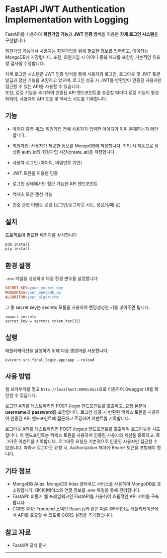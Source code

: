 # FastAPI JWT Authentication Implementation with Logging

FastAPI를 사용하여 **회원가입 기능**과 **JWT 인증 방식**을 이용한 **자체 로그인 시스템**을 구현합니다. 

회원가입 기능에서 사용자는 회원가입을 위해 필요한 정보를 입력하고, 데이터는 MongoDB에 저장됩니다.
또한, 회원가입 시 아이디 중복 체크를 포함한 기본적인 유효성 검사를 수행합니다.

자체 로그인 시스템은 JWT 인증 방식을 통해 사용자의 로그인, 로그아웃 및 JWT 토큰 발급과 갱신 기능을 포함하고 있으며, 로그인 성공 시 JWT를 반환받아 인증된 사용자만 접근할 수 있는 API를 사용할 수 있습니다.  
또한, 로깅 기능을 추가하여 인증된 API 엔드포인트를 호출할 때마다 로깅 기능이 활성화되어, 사용자의 API 호출 및 액세스 시도를 기록합니다.

## 기능

- 아이디 중복 체크: 회원가입 전에 사용자가 입력한 아이디가 이미 존재하는지 확인합니다.
- 회원가입: 사용자가 제공한 정보를 MongoDB에 저장합니다. 가입 시 자동으로 생성된 auth_id와 회원가입 시간(create_at)을 저장합니다.

- 사용자 로그인 (아이디, 비밀번호 기반)
- JWT 토큰을 이용한 인증
- 로그인 상태에서만 접근 가능한 API 엔드포인트
- 액세스 토큰 갱신 기능
- 인증 관련 이벤트 로깅 (로그인/로그아웃 시도, 성공/실패 등)

## 설치

프로젝트에 필요한 패키지를 설치합니다

```bash
pdm install
pip install .
```
## 환경 설정

`.env` 파일을 생성하고 다음 환경 변수를 설정합니다:

```makefile
SECRET_KEY=your_secret_key
MONGOPASS=your_mongodb_pw
ALGORITHM=your_algorithm

```
그 중 secret key는 secrets 모듈을 사용하여 랜덤생성한 키를 넣어주면 됩니다.
```
import secrets
secret_key = secrets.token_hex(32)
```

## 실행

애플리케이션을 실행하기 위해 다음 명령어를 사용합니다:

`uvicorn src.final_login.app:app --reload`

## 사용 방법    

웹 브라우저를 열고 `http://localhost:8000/docs`으로 이동하여 Swagger UI를 확인할 수 있습니다.

로그인 API를 테스트하려면 POST /login 엔드포인트를 호출하고, 요청 본문에 **username**과 **password**를 포함합니다.
로그인 성공 시 반환된 액세스 토큰을 사용하여 인증된 API 엔드포인트에 접근하고 로깅하여 이벤트를 기록합니다.

로그아웃 API를 테스트하려면 POST /logout 엔드포인트를 호출하여 로그아웃을 시도합니다. 
이 엔드포인트는 액세스 토큰을 사용하여 인증된 사용자의 세션을 종료하고, 로그아웃 이벤트를 기록합니다.
로그아웃 요청은 기본적으로 인증된 사용자만 접근할 수 있습니다. 따라서 로그아웃 요청 시, Authorization 헤더에 Bearer 토큰을 포함해야 합니다.

## 기타 정보
- MongoDB Atlas: MongoDB Atlas 클라우드 서비스를 사용하여 MongoDB를 호스팅합니다. 데이터베이스와 연결 정보를 .env 파일을 통해 관리합니다.
- FastAPI: 비동기 웹 프레임워크인 FastAPI를 사용하여 효율적인 API 서버를 구축합니다.
- CORS 설정: Frontend 스택인 React.js와 같은 다른 클라이언트 애플리케이션에서 API를 호출할 수 있도록 CORS 설정을 추가했습니다.

## 참고 자료

- FastAPI 공식 문서
---
